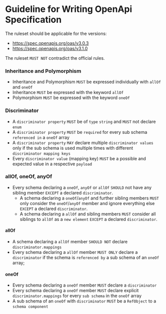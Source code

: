 # Guideline for Writing OpenApi Specification
The ruleset should be applicable for the versions:
- https://spec.openapis.org/oas/v3.0.3 
- https://spec.openapis.org/oas/v3.1.0

The ruleset `MUST NOT` contradict the official rules.

### Inheritance and Polymorphism
* Inheritance and Polymorphism `MUST` be expressed individually with  `allOf` and `oneOf`
* Inheritance `MUST` be expressed with the keyword `allOf`
* Polymorphism `MUST` be expressed with the keyword `oneOf`

### Discriminator
* A `discriminator property` `MUST` be of `type` `string` and `MUST` not declare `enum`
* A `discriminator property` `MUST` be `required` for every sub schema `referenced in` a `oneOf` array
* A `discriminator property` `MAY` declare multiple `discriminator values` only if the sub schema is used multiple times with different `discriminator mapping keys`
* Every `discriminator value` (mapping key) `MUST` be a possible and expected value in a respective `payload`

### allOf, oneOf, anyOf
* Every schema declaring a `oneOf`, `anyOf` or `allOf` `SHOULD` not have any sibling member `EXCEPT` a declared `discriminator`.
  * A schema declaring a `oneOf`/`anyOf` and further sibling members `MUST` only consider the `oneOf`/`anyOf` member and ignore everything else `EXCEPT` a declared `discriminator`.
  *  A schema declaring a `allOf` and sibling members `MUST` consider all siblings to `allOf` as a `new element` `EXCEPT` a declared `discriminator`.
#### allOf
* A schema declaring a `allOf` member `SHOULD NOT` declare `discriminator.mappings`
* Every schema declaring a `allOf` member `MUST ONLY` declare a `discriminator` if the schema is `referenced by` a sub schema of an `oneOf` array; 

#### oneOf
* Every schema declaring a `oneOf`  member `MUST` declare a `discriminator`
* Every schema declaring a `oneOf` member `MUST` declare explicit `discriminator.mappings` for every `sub schema` in the `oneOf` array
* A sub schema of an `oneOf` with `discriminator` `MUST` be a `RefObject` to a `schema component`

